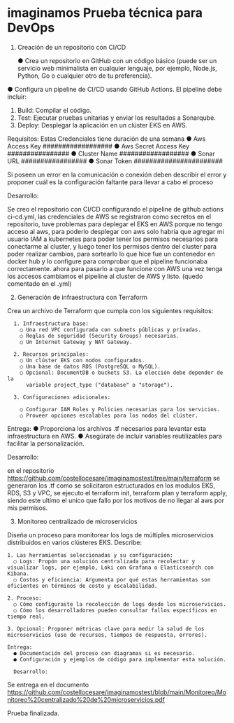 # imaginamos Prueba técnica para DevOps

1. Creación de un repositorio con CI/CD
   
    ● Crea un repositorio en GitHub con un código básico (puede ser un servicio web
minimalista en cualquier lenguaje, por ejemplo, Node.js, Python, Go o cualquier
otro de tu preferencia).

● Configura un pipeline de CI/CD usando GitHub Actions. El pipeline debe incluir:

  1. Build: Compilar el código.
  2. Test: Ejecutar pruebas unitarias y enviar los resultados a Sonarqube.
  3. Deploy: Desplegar la aplicación en un clúster EKS en AWS.
  
  
  Requisitos:
    Estas Credenciales tiene duración de una semana
      ● Aws Access Key ##################
      ● Aws Secret Access Key  ################
      ● Cluster Name ##################
      ● Sonar URL #################
      ● Sonar Token #######################
      
Si poseen un error en la comunicación o conexión deben describir el error y
proponer cuál es la configuración faltante para llevar a cabo el proceso

Desarrollo:

Se creo el repositorio con CI/CD configurando el pipeline de github actions ci-cd.yml, las credenciales de AWS se registraron como secretos en el repositorio, tuve problemas para deplegar el EKS en AWS porque no tengo acceso al aws, para poderlo desplegar con aws solo habria que agregar mi usuario IAM a kubernetes para poder tener los permisos necesarios para conectarme al cluster, y luego tener los permisos dentro del cluster para poder realizar cambios, para sortearlo lo que hice fue un contenedor en docker hub y lo configure para comprobar que el pipeline funcionaba correctamente. ahora para pasarlo a que funcione con AWS una vez tenga los accesos cambiamos el pipeline al cluster de AWS y listo. (quedo comentado en el .yml)


2. Generación de infraestructura con Terraform
   
  Crea un archivo de Terraform que cumpla con los siguientes requisitos:
  
      1. Infraestructura base:
        ○ Una red VPC configurada con subnets públicas y privadas.
        ○ Reglas de seguridad (Security Groups) necesarias.
        ○ Un Internet Gateway y NAT Gateway.
        
      2. Recursos principales:
        ○ Un clúster EKS con nodos configurados.
        ○ Una base de datos RDS (PostgreSQL o MySQL).
        ○ Opcional: DocumentDB o buckets S3. La elección debe depender de la
          variable project_type ("database" o "storage").

      3. Configuraciones adicionales:

        ○ Configurar IAM Roles y Policies necesarias para los servicios.
        ○ Proveer opciones escalables para los nodos del clúster.
        
Entrega:
  ● Proporciona los archivos .tf necesarios para levantar esta infraestructura en
AWS.
  ● Asegúrate de incluir variables reutilizables para facilitar la personalización.


  Desarrollo: 

en el repositorio https://github.com/costellocesare/imaginamostest/tree/main/terraform se generaron los .tf como se solicitaron estructurados en los modulos EKS, RDS, S3 y VPC, se ejecuto el terraform init, terraform plan y terraform apply, siendo este ultimo el unico que fallo por los motivos de no llegar al aws por mis permisos.

3. Monitoreo centralizado de microservicios
   
  Diseña un proceso para monitorear los logs de múltiples microservicios distribuidos en varios clústeres EKS. Describe:
  
    1. Las herramientas seleccionadas y su configuración:
      ○ Logs: Propón una solución centralizada para recolectar y visualizar logs, por ejemplo, Loki con Grafana o Elasticsearch con Kibana.
      ○ Costos y eficiencia: Argumenta por qué estas herramientas son eficientes en términos de costo y escalabilidad.

    2. Proceso:
      ○ Cómo configuraste la recolección de logs desde los microservicios.
      ○ Cómo los desarrolladores pueden consultar fallos específicos en tiempo real.

    3. Opcional: Proponer métricas clave para medir la salud de los microservicios (uso de recursos, tiempos de respuesta, errores).

    Entrega:
      ● Documentación del proceso con diagramas si es necesario.
      ● Configuración y ejemplos de código para implementar esta solución.

      Desarrollo: 
Se entrega en el documento https://github.com/costellocesare/imaginamostest/blob/main/Monitoreo/Monitoreo%20centralizado%20de%20microservicios.pdf


Prueba finalizada.
